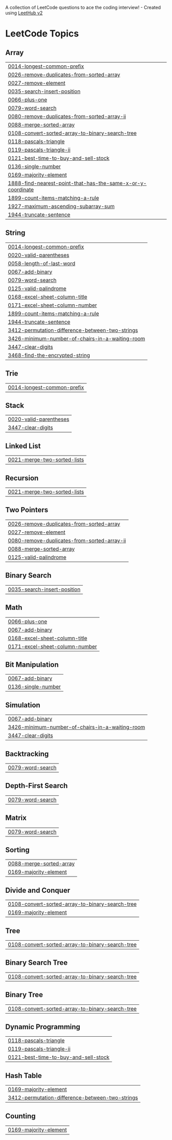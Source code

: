 A collection of LeetCode questions to ace the coding interview! - Created using [LeetHub v2](https://github.com/arunbhardwaj/LeetHub-2.0)
<!---LeetCode Topics Start-->
# LeetCode Topics
## Array
|  |
| ------- |
| [0014-longest-common-prefix](https://github.com/gokul122004/Java_programs/tree/master/0014-longest-common-prefix) |
| [0026-remove-duplicates-from-sorted-array](https://github.com/gokul122004/Java_programs/tree/master/0026-remove-duplicates-from-sorted-array) |
| [0027-remove-element](https://github.com/gokul122004/Java_programs/tree/master/0027-remove-element) |
| [0035-search-insert-position](https://github.com/gokul122004/Java_programs/tree/master/0035-search-insert-position) |
| [0066-plus-one](https://github.com/gokul122004/Java_programs/tree/master/0066-plus-one) |
| [0079-word-search](https://github.com/gokul122004/Java_programs/tree/master/0079-word-search) |
| [0080-remove-duplicates-from-sorted-array-ii](https://github.com/gokul122004/Java_programs/tree/master/0080-remove-duplicates-from-sorted-array-ii) |
| [0088-merge-sorted-array](https://github.com/gokul122004/Java_programs/tree/master/0088-merge-sorted-array) |
| [0108-convert-sorted-array-to-binary-search-tree](https://github.com/gokul122004/Java_programs/tree/master/0108-convert-sorted-array-to-binary-search-tree) |
| [0118-pascals-triangle](https://github.com/gokul122004/Java_programs/tree/master/0118-pascals-triangle) |
| [0119-pascals-triangle-ii](https://github.com/gokul122004/Java_programs/tree/master/0119-pascals-triangle-ii) |
| [0121-best-time-to-buy-and-sell-stock](https://github.com/gokul122004/Java_programs/tree/master/0121-best-time-to-buy-and-sell-stock) |
| [0136-single-number](https://github.com/gokul122004/Java_programs/tree/master/0136-single-number) |
| [0169-majority-element](https://github.com/gokul122004/Java_programs/tree/master/0169-majority-element) |
| [1888-find-nearest-point-that-has-the-same-x-or-y-coordinate](https://github.com/gokul122004/Java_programs/tree/master/1888-find-nearest-point-that-has-the-same-x-or-y-coordinate) |
| [1899-count-items-matching-a-rule](https://github.com/gokul122004/Java_programs/tree/master/1899-count-items-matching-a-rule) |
| [1927-maximum-ascending-subarray-sum](https://github.com/gokul122004/Java_programs/tree/master/1927-maximum-ascending-subarray-sum) |
| [1944-truncate-sentence](https://github.com/gokul122004/Java_programs/tree/master/1944-truncate-sentence) |
## String
|  |
| ------- |
| [0014-longest-common-prefix](https://github.com/gokul122004/Java_programs/tree/master/0014-longest-common-prefix) |
| [0020-valid-parentheses](https://github.com/gokul122004/Java_programs/tree/master/0020-valid-parentheses) |
| [0058-length-of-last-word](https://github.com/gokul122004/Java_programs/tree/master/0058-length-of-last-word) |
| [0067-add-binary](https://github.com/gokul122004/Java_programs/tree/master/0067-add-binary) |
| [0079-word-search](https://github.com/gokul122004/Java_programs/tree/master/0079-word-search) |
| [0125-valid-palindrome](https://github.com/gokul122004/Java_programs/tree/master/0125-valid-palindrome) |
| [0168-excel-sheet-column-title](https://github.com/gokul122004/Java_programs/tree/master/0168-excel-sheet-column-title) |
| [0171-excel-sheet-column-number](https://github.com/gokul122004/Java_programs/tree/master/0171-excel-sheet-column-number) |
| [1899-count-items-matching-a-rule](https://github.com/gokul122004/Java_programs/tree/master/1899-count-items-matching-a-rule) |
| [1944-truncate-sentence](https://github.com/gokul122004/Java_programs/tree/master/1944-truncate-sentence) |
| [3412-permutation-difference-between-two-strings](https://github.com/gokul122004/Java_programs/tree/master/3412-permutation-difference-between-two-strings) |
| [3426-minimum-number-of-chairs-in-a-waiting-room](https://github.com/gokul122004/Java_programs/tree/master/3426-minimum-number-of-chairs-in-a-waiting-room) |
| [3447-clear-digits](https://github.com/gokul122004/Java_programs/tree/master/3447-clear-digits) |
| [3468-find-the-encrypted-string](https://github.com/gokul122004/Java_programs/tree/master/3468-find-the-encrypted-string) |
## Trie
|  |
| ------- |
| [0014-longest-common-prefix](https://github.com/gokul122004/Java_programs/tree/master/0014-longest-common-prefix) |
## Stack
|  |
| ------- |
| [0020-valid-parentheses](https://github.com/gokul122004/Java_programs/tree/master/0020-valid-parentheses) |
| [3447-clear-digits](https://github.com/gokul122004/Java_programs/tree/master/3447-clear-digits) |
## Linked List
|  |
| ------- |
| [0021-merge-two-sorted-lists](https://github.com/gokul122004/Java_programs/tree/master/0021-merge-two-sorted-lists) |
## Recursion
|  |
| ------- |
| [0021-merge-two-sorted-lists](https://github.com/gokul122004/Java_programs/tree/master/0021-merge-two-sorted-lists) |
## Two Pointers
|  |
| ------- |
| [0026-remove-duplicates-from-sorted-array](https://github.com/gokul122004/Java_programs/tree/master/0026-remove-duplicates-from-sorted-array) |
| [0027-remove-element](https://github.com/gokul122004/Java_programs/tree/master/0027-remove-element) |
| [0080-remove-duplicates-from-sorted-array-ii](https://github.com/gokul122004/Java_programs/tree/master/0080-remove-duplicates-from-sorted-array-ii) |
| [0088-merge-sorted-array](https://github.com/gokul122004/Java_programs/tree/master/0088-merge-sorted-array) |
| [0125-valid-palindrome](https://github.com/gokul122004/Java_programs/tree/master/0125-valid-palindrome) |
## Binary Search
|  |
| ------- |
| [0035-search-insert-position](https://github.com/gokul122004/Java_programs/tree/master/0035-search-insert-position) |
## Math
|  |
| ------- |
| [0066-plus-one](https://github.com/gokul122004/Java_programs/tree/master/0066-plus-one) |
| [0067-add-binary](https://github.com/gokul122004/Java_programs/tree/master/0067-add-binary) |
| [0168-excel-sheet-column-title](https://github.com/gokul122004/Java_programs/tree/master/0168-excel-sheet-column-title) |
| [0171-excel-sheet-column-number](https://github.com/gokul122004/Java_programs/tree/master/0171-excel-sheet-column-number) |
## Bit Manipulation
|  |
| ------- |
| [0067-add-binary](https://github.com/gokul122004/Java_programs/tree/master/0067-add-binary) |
| [0136-single-number](https://github.com/gokul122004/Java_programs/tree/master/0136-single-number) |
## Simulation
|  |
| ------- |
| [0067-add-binary](https://github.com/gokul122004/Java_programs/tree/master/0067-add-binary) |
| [3426-minimum-number-of-chairs-in-a-waiting-room](https://github.com/gokul122004/Java_programs/tree/master/3426-minimum-number-of-chairs-in-a-waiting-room) |
| [3447-clear-digits](https://github.com/gokul122004/Java_programs/tree/master/3447-clear-digits) |
## Backtracking
|  |
| ------- |
| [0079-word-search](https://github.com/gokul122004/Java_programs/tree/master/0079-word-search) |
## Depth-First Search
|  |
| ------- |
| [0079-word-search](https://github.com/gokul122004/Java_programs/tree/master/0079-word-search) |
## Matrix
|  |
| ------- |
| [0079-word-search](https://github.com/gokul122004/Java_programs/tree/master/0079-word-search) |
## Sorting
|  |
| ------- |
| [0088-merge-sorted-array](https://github.com/gokul122004/Java_programs/tree/master/0088-merge-sorted-array) |
| [0169-majority-element](https://github.com/gokul122004/Java_programs/tree/master/0169-majority-element) |
## Divide and Conquer
|  |
| ------- |
| [0108-convert-sorted-array-to-binary-search-tree](https://github.com/gokul122004/Java_programs/tree/master/0108-convert-sorted-array-to-binary-search-tree) |
| [0169-majority-element](https://github.com/gokul122004/Java_programs/tree/master/0169-majority-element) |
## Tree
|  |
| ------- |
| [0108-convert-sorted-array-to-binary-search-tree](https://github.com/gokul122004/Java_programs/tree/master/0108-convert-sorted-array-to-binary-search-tree) |
## Binary Search Tree
|  |
| ------- |
| [0108-convert-sorted-array-to-binary-search-tree](https://github.com/gokul122004/Java_programs/tree/master/0108-convert-sorted-array-to-binary-search-tree) |
## Binary Tree
|  |
| ------- |
| [0108-convert-sorted-array-to-binary-search-tree](https://github.com/gokul122004/Java_programs/tree/master/0108-convert-sorted-array-to-binary-search-tree) |
## Dynamic Programming
|  |
| ------- |
| [0118-pascals-triangle](https://github.com/gokul122004/Java_programs/tree/master/0118-pascals-triangle) |
| [0119-pascals-triangle-ii](https://github.com/gokul122004/Java_programs/tree/master/0119-pascals-triangle-ii) |
| [0121-best-time-to-buy-and-sell-stock](https://github.com/gokul122004/Java_programs/tree/master/0121-best-time-to-buy-and-sell-stock) |
## Hash Table
|  |
| ------- |
| [0169-majority-element](https://github.com/gokul122004/Java_programs/tree/master/0169-majority-element) |
| [3412-permutation-difference-between-two-strings](https://github.com/gokul122004/Java_programs/tree/master/3412-permutation-difference-between-two-strings) |
## Counting
|  |
| ------- |
| [0169-majority-element](https://github.com/gokul122004/Java_programs/tree/master/0169-majority-element) |
<!---LeetCode Topics End-->